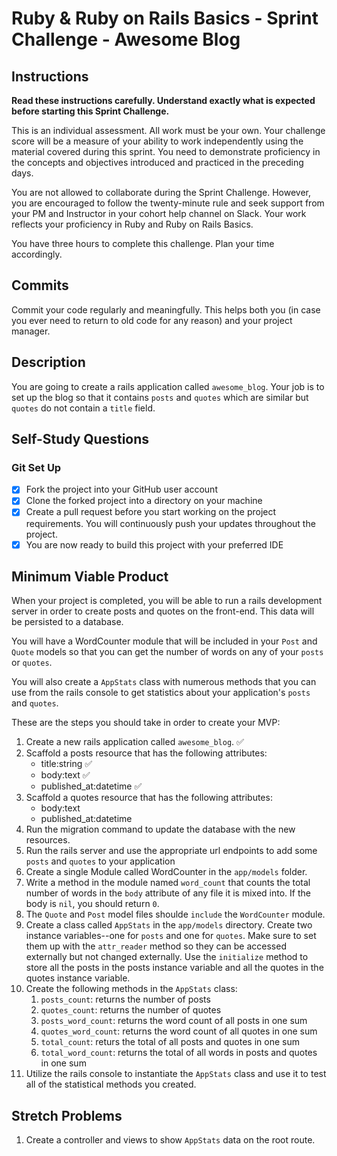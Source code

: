 # Ruby & Ruby on Rails Basics - Sprint Challenge - Awesome Blog

## Instructions

**Read these instructions carefully. Understand exactly what is expected before starting this Sprint Challenge.**

This is an individual assessment. All work must be your own. Your challenge score will be a measure of your ability to work independently using the material covered during this sprint. You need to demonstrate proficiency in the concepts and objectives introduced and practiced in the preceding days.

You are not allowed to collaborate during the Sprint Challenge. However, you are encouraged to follow the twenty-minute rule and seek support from your PM and Instructor in your cohort help channel on Slack. Your work reflects your proficiency in Ruby and Ruby on Rails Basics.

You have three hours to complete this challenge. Plan your time accordingly.

## Commits

Commit your code regularly and meaningfully. This helps both you (in case you ever need to return to old code for any reason) and your project manager.

## Description

You are going to create a rails application called `awesome_blog`. Your job is to set up the blog so that it contains `posts` and `quotes` which are similar but `quotes` do not contain a `title` field.

## Self-Study Questions

### Git Set Up

- [x] Fork the project into your GitHub user account
- [x] Clone the forked project into a directory on your machine
- [x] Create a pull request before you start working on the project requirements. You will continuously push your updates throughout the project.
- [x] You are now ready to build this project with your preferred IDE

## Minimum Viable Product

When your project is completed, you will be able to run a rails development server in order to create posts and quotes on the front-end. This data will be persisted to a database.

You will have a WordCounter module that will be included in your `Post` and `Quote` models so that you can get the number of words on any of your `posts` or `quotes`.

You will also create a `AppStats` class with numerous methods that you can use from the rails console to get statistics about your application's `posts` and `quotes`.

These are the steps you should take in order to create your MVP:

1. Create a new rails application called `awesome_blog`. ✅
2. Scaffold a posts resource that has the following attributes:
   - title:string ✅
   - body:text ✅
   - published_at:datetime ✅
3. Scaffold a quotes resource that has the following attributes:
   - body:text
   - published_at:datetime
4. Run the migration command to update the database with the new resources.
5. Run the rails server and use the appropriate url endpoints to add some `posts` and `quotes` to your application
6. Create a single Module called WordCounter in the `app/models` folder.
7. Write a method in the module named `word_count` that counts the total number of words in the `body` attribute of any file it is mixed into. If the body is `nil`, you should return `0`.
8. The `Quote` and `Post` model files shoulde `include` the `WordCounter` module.
9. Create a class called `AppStats` in the `app/models` directory. Create two instance variables--one for `posts` and one for `quotes`. Make sure to set them up with the `attr_reader` method so they can be accessed externally but not changed externally. Use the `initialize` method to store all the posts in the posts instance variable and all the quotes in the quotes instance variable.
10. Create the following methods in the `AppStats` class:
    1. `posts_count`: returns the number of posts
    2. `quotes_count`: returns the number of quotes
    3. `posts_word_count`: returns the word count of all posts in one sum
    4. `quotes_word_count`: returns the word count of all quotes in one sum
    5. `total_count`: returs the total of all posts and quotes in one sum
    6. `total_word_count`: returns the total of all words in posts and quotes in one sum
11. Utilize the rails console to instantiate the `AppStats` class and use it to test all of the statistical methods you created.

## Stretch Problems

1. Create a controller and views to show `AppStats` data on the root route.
